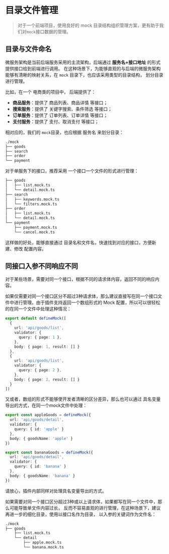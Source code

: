 # 目录文件管理

> 对于一个前端项目，使用良好的 mock 目录结构组织管理方案，更有助于我们对`mock`接口数据的管理。

## 目录与文件命名

微服务架构是当前后端服务采用的主流架构，后端通过 **服务名+接口地址** 的形式提供接口给到前端进行调用。
在这种场景下，为能够直观的与后端的微服务架构能够有清晰的映射关系，在 `mock` 目录下，也应该采用类型的目录结构，
划分目录进行管理。

比如，在一个 电商类的项目中， 后端提供了：

- **商品服务**：提供了 商品列表、商品详情 等接口；
- **搜索服务**：提供了 关键字搜索、条件筛选 等接口；
- **订单服务**：提供了 订单列表、订单详情 等接口；
- **支付服务**：提供了 支付、取消支付 等接口；

相对应的，我们的 `mock`目录，也应根据 服务名 来划分目录：

```sh
./mock
├── goods
├── search
├── order
└── payment
```

对于单服务下的接口，推荐采用 一个接口一个文件的形式进行管理：

```sh
├── goods
│   ├── list.mock.ts
│   └── detail.mock.ts
├── search
│   ├── keywords.mock.ts
│   └── filters.mock.ts
├── order
│   ├── list.mock.ts
│   └── detail.mock.ts
└── payment
    ├── payment.mock.ts
    └── cancel.mock.ts
```

这样做的好处，能够直接通过 目录名和文件名，快速找到对应的接口，方便新建、修改 配置内容。

## 同接口入参不同响应不同

对于某些场景，需要对同一个接口，根据不同的请求体内容，返回不同的响应内容。

如果仅需要对同一个接口区分不超过3种请求体，那么建议直接写在同一个接口文件中进行管理。由于插件支持返回一个数组形式的
Mock 配置，所以可以很轻松的在同一个文件中处理这种情况：

```ts
export default defineMock([
  {
    url: 'api/goods/list',
    validator: {
      query: { page: 1 },
    },
    body: { page: 1, result: [] }
  },
  {
    url: 'api/goods/list',
    validator: {
      query: { page: 2 },
    },
    body: { page: 2, result: [] }
  }
])
```

又或者，数组的形式不能够使开发者清晰的区分差异，那么也可以通过 具名变量导出的方式，在同一个mock文件中处理：

```ts
export const appleGoods = defineMock({
  url: 'api/goods/detail',
  validator: {
    query: { id: 'apple' }
  },
  body: { goodsName: 'apple' }
})

export const bananaGoods = defineMock({
  url: 'api/goods/detail',
  validator: {
    query: { id: 'banana' }
  },
  body: { goodsName: 'banana' }
})
```

请放心，插件内部同样对处理具名变量导出的方式。

如果需要对同一个接口区分超过3种或以上请求体，如果都写在同一个文件中，那么可能导致单文件内容过长，
反而不容易直观的进行管理，在这种场景下，建议再进一步的细化目录，使用以接口名作为目录，
以入参的关键词作为文件名：

```sh
./mock
├── goods
    ├── list.mock.ts
    └── detail
        ├── apple.mock.ts
        └── banana.mock.ts
```
